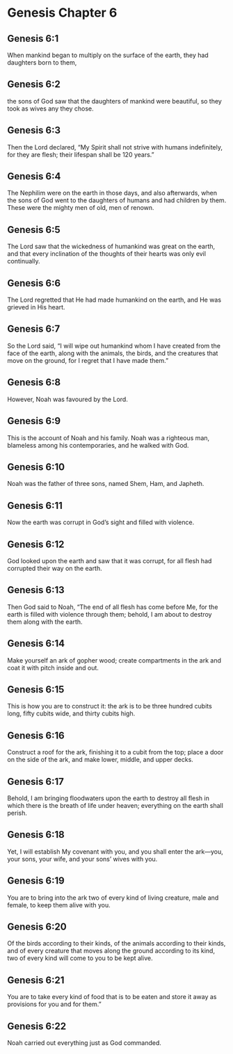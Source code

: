 # Genesis Chapter 6

## Genesis 6:1

When mankind began to multiply on the surface of the earth, they had daughters born to them,

## Genesis 6:2

the sons of God saw that the daughters of mankind were beautiful, so they took as wives any they chose.

## Genesis 6:3

Then the Lord declared, “My Spirit shall not strive with humans indefinitely, for they are flesh; their lifespan shall be 120 years.”

## Genesis 6:4

The Nephilim were on the earth in those days, and also afterwards, when the sons of God went to the daughters of humans and had children by them. These were the mighty men of old, men of renown.

## Genesis 6:5

The Lord saw that the wickedness of humankind was great on the earth, and that every inclination of the thoughts of their hearts was only evil continually.

## Genesis 6:6

The Lord regretted that He had made humankind on the earth, and He was grieved in His heart.

## Genesis 6:7

So the Lord said, “I will wipe out humankind whom I have created from the face of the earth, along with the animals, the birds, and the creatures that move on the ground, for I regret that I have made them.”

## Genesis 6:8

However, Noah was favoured by the Lord.

## Genesis 6:9

This is the account of Noah and his family. Noah was a righteous man, blameless among his contemporaries, and he walked with God.

## Genesis 6:10

Noah was the father of three sons, named Shem, Ham, and Japheth.

## Genesis 6:11

Now the earth was corrupt in God’s sight and filled with violence.

## Genesis 6:12

God looked upon the earth and saw that it was corrupt, for all flesh had corrupted their way on the earth.

## Genesis 6:13

Then God said to Noah, “The end of all flesh has come before Me, for the earth is filled with violence through them; behold, I am about to destroy them along with the earth.

## Genesis 6:14

Make yourself an ark of gopher wood; create compartments in the ark and coat it with pitch inside and out.

## Genesis 6:15

This is how you are to construct it: the ark is to be three hundred cubits long, fifty cubits wide, and thirty cubits high.

## Genesis 6:16

Construct a roof for the ark, finishing it to a cubit from the top; place a door on the side of the ark, and make lower, middle, and upper decks.

## Genesis 6:17

Behold, I am bringing floodwaters upon the earth to destroy all flesh in which there is the breath of life under heaven; everything on the earth shall perish.

## Genesis 6:18

Yet, I will establish My covenant with you, and you shall enter the ark—you, your sons, your wife, and your sons’ wives with you.

## Genesis 6:19

You are to bring into the ark two of every kind of living creature, male and female, to keep them alive with you.

## Genesis 6:20

Of the birds according to their kinds, of the animals according to their kinds, and of every creature that moves along the ground according to its kind, two of every kind will come to you to be kept alive.

## Genesis 6:21

You are to take every kind of food that is to be eaten and store it away as provisions for you and for them.”

## Genesis 6:22

Noah carried out everything just as God commanded.
